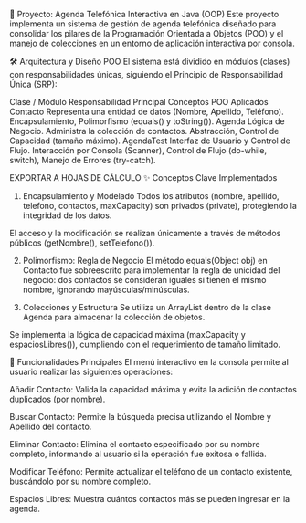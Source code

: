 📖 Proyecto: Agenda Telefónica Interactiva en Java (OOP)
Este proyecto implementa un sistema de gestión de agenda telefónica diseñado para consolidar los pilares de la Programación Orientada a Objetos (POO) y el manejo de colecciones en un entorno de aplicación interactiva por consola.

🛠️ Arquitectura y Diseño POO
El sistema está dividido en módulos (clases) con responsabilidades únicas, siguiendo el Principio de Responsabilidad Única (SRP):

Clase / Módulo	Responsabilidad Principal	Conceptos POO Aplicados
Contacto	Representa una entidad de datos (Nombre, Apellido, Teléfono).	Encapsulamiento, Polimorfismo (equals() y toString()).
Agenda	Lógica de Negocio. Administra la colección de contactos.	Abstracción, Control de Capacidad (tamaño máximo).
AgendaTest	Interfaz de Usuario y Control de Flujo.	Interacción por Consola (Scanner), Control de Flujo (do-while, switch), Manejo de Errores (try-catch).

EXPORTAR A HOJAS DE CÁLCULO
✨ Conceptos Clave Implementados
1. Encapsulamiento y Modelado
Todos los atributos (nombre, apellido, telefono, contactos, maxCapacity) son privados (private), protegiendo la integridad de los datos.

El acceso y la modificación se realizan únicamente a través de métodos públicos (getNombre(), setTelefono()).

2. Polimorfismo: Regla de Negocio
El método equals(Object obj) en Contacto fue sobreescrito para implementar la regla de unicidad del negocio: dos contactos se consideran iguales si tienen el mismo nombre, ignorando mayúsculas/minúsculas.

3. Colecciones y Estructura
Se utiliza un ArrayList<Contacto> dentro de la clase Agenda para almacenar la colección de objetos.

Se implementa la lógica de capacidad máxima (maxCapacity y espaciosLibres()), cumpliendo con el requerimiento de tamaño limitado.

🚀 Funcionalidades Principales
El menú interactivo en la consola permite al usuario realizar las siguientes operaciones:

Añadir Contacto: Valida la capacidad máxima y evita la adición de contactos duplicados (por nombre).

Buscar Contacto: Permite la búsqueda precisa utilizando el Nombre y Apellido del contacto.

Eliminar Contacto: Elimina el contacto especificado por su nombre completo, informando al usuario si la operación fue exitosa o fallida.

Modificar Teléfono: Permite actualizar el teléfono de un contacto existente, buscándolo por su nombre completo.

Espacios Libres: Muestra cuántos contactos más se pueden ingresar en la agenda.

